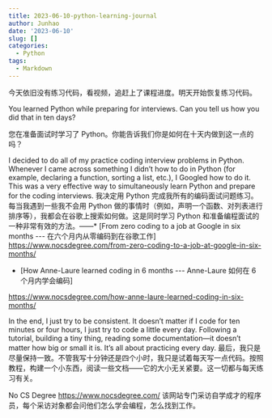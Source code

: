 ```yaml
---
title: 2023-06-10-python-learning-journal
author: Junhao
date: '2023-06-10'
slug: []
categories:
  - Python
tags:
  - Markdown
---
```

  今天依旧没有练习代码，看视频，追赶上了课程进度。明天开始恢复练习代码。
  
  You learned Python while preparing for interviews. Can you tell us how you did that in ten days?
  
  您在准备面试时学习了 Python。你能告诉我们你是如何在十天内做到这一点的吗？
  
I decided to do all of my practice coding interview problems in Python. Whenever I came across something I didn’t how to do in Python (for example, declaring a function, sorting a list, etc.), I Googled how to do it. This was a very effective way to simultaneously learn Python and prepare for the coding interviews.
我决定用 Python 完成我所有的编码面试问题练习。每当我遇到一些我不会用 Python 做的事情时（例如，声明一个函数、对列表进行排序等），我都会在谷歌上搜索如何做。这是同时学习 Python 和准备编程面试的一种非常有效的方法。——* [From zero coding to a job at Google in six months --- 在六个月内从零编码到在谷歌工作] https://www.nocsdegree.com/from-zero-coding-to-a-job-at-google-in-six-months/

  
  * [How Anne-Laure learned coding in 6 months --- Anne-Laure 如何在 6 个月内学会编码]
  
  https://www.nocsdegree.com/how-anne-laure-learned-coding-in-six-months/
  
  In the end, I just try to be consistent. It doesn’t matter if I code for ten minutes or four hours, I just try to code a little every day. Following a tutorial, building a tiny thing, reading some documentation—it doesn’t matter how big or small it is. It’s all about practicing every day.
最后，我只是尽量保持一致。不管我写十分钟还是四个小时，我只是试着每天写一点代码。按照教程，构建一个小东西，阅读一些文档——它的大小无关紧要。这一切都与每天练习有关。
  
No CS Degree https://www.nocsdegree.com/      该网站专门采访自学成才的程序员，每个采访对象都会问他们怎么学会编程，怎么找到工作。